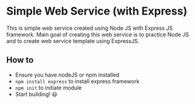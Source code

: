# Simple Web Service (with Express)

This is simple web service created using Node JS with Express JS framework.
Main goal of creating this web service is to practice Node JS and to create 
web service template using ExpressJS.

## How to
- Ensure you have nodeJS or npm installed
- `npm install express` to install express framework
- `npm init` to initiate module
- Start building! :smiley:
